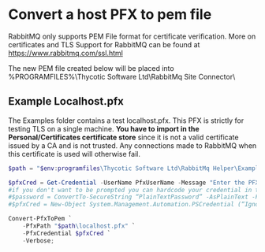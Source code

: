 [title]: # (Convert PFX to PEM)
[tags]: # (rabbitmq,tls,PFX,PEM)
[priority]: # (2)

# Convert a host PFX to pem file

RabbitMQ only supports PEM File format for certificate verification. More on certificates and TLS Support for RabbitMQ can be found at https://www.rabbitmq.com/ssl.html

The new PEM file created below will be placed into %PROGRAMFILES%\Thycotic Software Ltd\RabbitMq Site Connector\

## Example Localhost.pfx

The Examples folder contains a test localhost.pfx. This PFX is strictly for testing TLS on a single machine. **You have to import in the Personal/Certificates certificate store** since it is not a valid certificate issued by a CA and is not trusted. Any connections made to RabbitMQ when this certificate is used will otherwise fail.

```powershell
$path = "$env:programfiles\Thycotic Software Ltd\RabbitMq Helper\Examples";

$pfxCred = Get-Credential -UserName PfxUserName -Message "Enter the PFX password. Username is ignored";
#if you don't want to be prompted you can hardcode your credential in the script
#$password = ConvertTo-SecureString “PlainTextPassword” -AsPlainText -Force
#$pfxCred = New-Object System.Management.Automation.PSCredential (“Ignored”, $password)

Convert-PfxToPem `
    -PfxPath "$path\localhost.pfx" `
    -PfxCredential $pfxCred `
    -Verbose;
```

